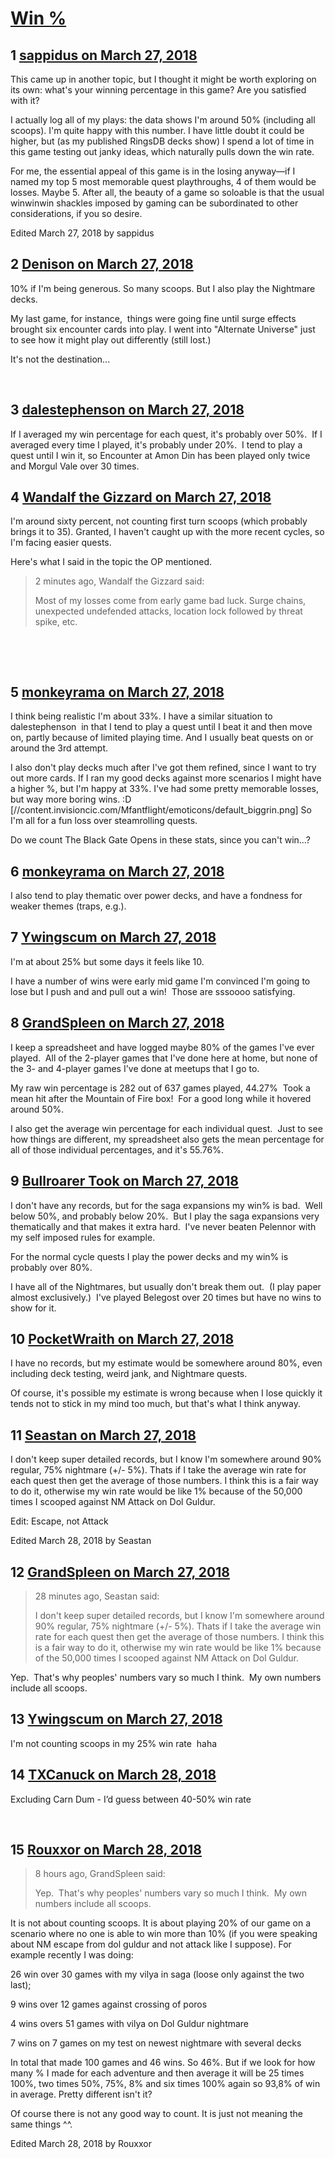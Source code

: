# [Win %](https://community.fantasyflightgames.com/topic/272310-win/)

## 1 [sappidus on March 27, 2018](https://community.fantasyflightgames.com/topic/272310-win/?do=findComment&comment=3262982)

This came up in another topic, but I thought it might be worth exploring on its own: what's your winning percentage in this game? Are you satisfied with it?

I actually log all of my plays: the data shows I'm around 50% (including all scoops). I'm quite happy with this number. I have little doubt it could be higher, but (as my published RingsDB decks show) I spend a lot of time in this game testing out janky ideas, which naturally pulls down the win rate.

For me, the essential appeal of this game is in the losing anyway—if I named my top 5 most memorable quest playthroughs, 4 of them would be losses. Maybe 5. After all, the beauty of a game so soloable is that the usual winwinwin shackles imposed by gaming can be subordinated to other considerations, if you so desire.

Edited March 27, 2018 by sappidus

## 2 [Denison on March 27, 2018](https://community.fantasyflightgames.com/topic/272310-win/?do=findComment&comment=3262999)

10% if I'm being generous. So many scoops. But I also play the Nightmare decks.

My last game, for instance,  things were going fine until surge effects brought six encounter cards into play. I went into "Alternate Universe" just to see how it might play out differently (still lost.)

It's not the destination...

 

## 3 [dalestephenson on March 27, 2018](https://community.fantasyflightgames.com/topic/272310-win/?do=findComment&comment=3263041)

If I averaged my win percentage for each quest, it's probably over 50%.  If I averaged every time I played, it's probably under 20%.  I tend to play a quest until I win it, so Encounter at Amon Din has been played only twice and Morgul Vale over 30 times.

## 4 [Wandalf the Gizzard on March 27, 2018](https://community.fantasyflightgames.com/topic/272310-win/?do=findComment&comment=3263067)

I'm around sixty percent, not counting first turn scoops (which probably brings it to 35). Granted, I haven't caught up with the more recent cycles, so I'm facing easier quests.

Here's what I said in the topic the OP mentioned.

> 2 minutes ago, Wandalf the Gizzard said:
> 
> Most of my losses come from early game bad luck. Surge chains, unexpected undefended attacks, location lock followed by threat spike, etc.

 

 



## 5 [monkeyrama on March 27, 2018](https://community.fantasyflightgames.com/topic/272310-win/?do=findComment&comment=3263159)

I think being realistic I'm about 33%. I have a similar situation to dalestephenson  in that I tend to play a quest until I beat it and then move on, partly because of limited playing time. And I usually beat quests on or around the 3rd attempt.

I also don't play decks much after I've got them refined, since I want to try out more cards. If I ran my good decks against more scenarios I might have a higher %, but I'm happy at 33%. I've had some pretty memorable losses, but way more boring wins. :D [//content.invisioncic.com/Mfantflight/emoticons/default_biggrin.png] So I'm all for a fun loss over steamrolling quests. 

Do we count The Black Gate Opens in these stats, since you can't win...?

## 6 [monkeyrama on March 27, 2018](https://community.fantasyflightgames.com/topic/272310-win/?do=findComment&comment=3263162)

I also tend to play thematic over power decks, and have a fondness for weaker themes (traps, e.g.). 

## 7 [Ywingscum on March 27, 2018](https://community.fantasyflightgames.com/topic/272310-win/?do=findComment&comment=3263174)

I'm at about 25% but some days it feels like 10.

I have a number of wins were early mid game I'm convinced I'm going to lose but I push and and pull out a win!  Those are sssoooo satisfying.

## 8 [GrandSpleen on March 27, 2018](https://community.fantasyflightgames.com/topic/272310-win/?do=findComment&comment=3263185)

I keep a spreadsheet and have logged maybe 80% of the games I've ever played.  All of the 2-player games that I've done here at home, but none of the 3- and 4-player games I've done at meetups that I go to.

My raw win percentage is 282 out of 637 games played, 44.27%  Took a mean hit after the Mountain of Fire box!  For a good long while it hovered around 50%.  

I also get the average win percentage for each individual quest.  Just to see how things are different, my spreadsheet also gets the mean percentage for all of those individual percentages, and it's 55.76%.

## 9 [Bullroarer Took on March 27, 2018](https://community.fantasyflightgames.com/topic/272310-win/?do=findComment&comment=3263350)

I don't have any records, but for the saga expansions my win% is bad.  Well below 50%, and probably below 20%.  But I play the saga expansions very thematically and that makes it extra hard.  I've never beaten Pelennor with my self imposed rules for example.

For the normal cycle quests I play the power decks and my win% is probably over 80%.

I have all of the Nightmares, but usually don't break them out.  (I play paper almost exclusively.)  I've played Belegost over 20 times but have no wins to show for it.

## 10 [PocketWraith on March 27, 2018](https://community.fantasyflightgames.com/topic/272310-win/?do=findComment&comment=3263526)

I have no records, but my estimate would be somewhere around 80%, even including deck testing, weird jank, and Nightmare quests.

Of course, it's possible my estimate is wrong because when I lose quickly it tends not to stick in my mind too much, but that's what I think anyway.

## 11 [Seastan on March 27, 2018](https://community.fantasyflightgames.com/topic/272310-win/?do=findComment&comment=3263731)

I don't keep super detailed records, but I know I'm somewhere around 90% regular, 75% nightmare (+/- 5%). Thats if I take the average win rate for each quest then get the average of those numbers. I think this is a fair way to do it, otherwise my win rate would be like 1% because of the 50,000 times I scooped against NM Attack on Dol Guldur.

Edit: Escape, not Attack

Edited March 28, 2018 by Seastan

## 12 [GrandSpleen on March 27, 2018](https://community.fantasyflightgames.com/topic/272310-win/?do=findComment&comment=3263776)

> 28 minutes ago, Seastan said:
> 
> I don't keep super detailed records, but I know I'm somewhere around 90% regular, 75% nightmare (+/- 5%). Thats if I take the average win rate for each quest then get the average of those numbers. I think this is a fair way to do it, otherwise my win rate would be like 1% because of the 50,000 times I scooped against NM Attack on Dol Guldur.

Yep.  That's why peoples' numbers vary so much I think.  My own numbers include all scoops.  

## 13 [Ywingscum on March 27, 2018](https://community.fantasyflightgames.com/topic/272310-win/?do=findComment&comment=3263844)

I'm not counting scoops in my 25% win rate  haha

## 14 [TXCanuck on March 28, 2018](https://community.fantasyflightgames.com/topic/272310-win/?do=findComment&comment=3263955)

Excluding Carn Dum - I’d guess between 40-50% win rate

 

## 15 [Rouxxor on March 28, 2018](https://community.fantasyflightgames.com/topic/272310-win/?do=findComment&comment=3264269)

> 8 hours ago, GrandSpleen said:
> 
> Yep.  That's why peoples' numbers vary so much I think.  My own numbers include all scoops.  

It is not about counting scoops. It is about playing 20% of our game on a scenario where no one is able to win more than 10% (if you were speaking about NM escape from dol guldur and not attack like I suppose). For example recently I was doing:

26 win over 30 games with my vilya in saga (loose only against the two last);

9 wins over 12 games against crossing of poros

4 wins overs 51 games with vilya on Dol Guldur nightmare

7 wins on 7 games on my test on newest nightmare with several decks

In total that made 100 games and 46 wins. So 46%. But if we look for how many % I made for each adventure and then average it will be 25 times 100%, two times 50%, 75%, 8% and six times 100% again so 93,8% of win in average. Pretty different isn't it?

Of course there is not any good way to count. It is just not meaning the same things ^^.

Edited March 28, 2018 by Rouxxor

